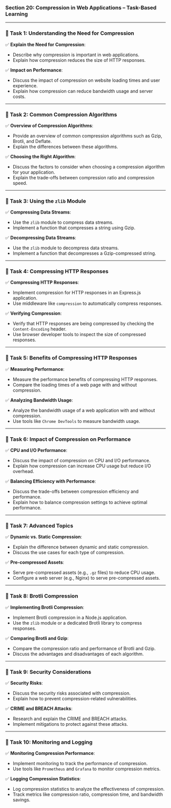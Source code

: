 
### **Section 20: Compression in Web Applications – Task-Based Learning**

---

### **🔹 Task 1: Understanding the Need for Compression**

✅ **Explain the Need for Compression**:
- Describe why compression is important in web applications.
- Explain how compression reduces the size of HTTP responses.

✅ **Impact on Performance**:
- Discuss the impact of compression on website loading times and user experience.
- Explain how compression can reduce bandwidth usage and server costs.

---

### **🔹 Task 2: Common Compression Algorithms**

✅ **Overview of Compression Algorithms**:
- Provide an overview of common compression algorithms such as Gzip, Brotli, and Deflate.
- Explain the differences between these algorithms.

✅ **Choosing the Right Algorithm**:
- Discuss the factors to consider when choosing a compression algorithm for your application.
- Explain the trade-offs between compression ratio and compression speed.

---

### **🔹 Task 3: Using the `zlib` Module**

✅ **Compressing Data Streams**:
- Use the `zlib` module to compress data streams.
- Implement a function that compresses a string using Gzip.

✅ **Decompressing Data Streams**:
- Use the `zlib` module to decompress data streams.
- Implement a function that decompresses a Gzip-compressed string.

---

### **🔹 Task 4: Compressing HTTP Responses**

✅ **Compressing HTTP Responses**:
- Implement compression for HTTP responses in an Express.js application.
- Use middleware like `compression` to automatically compress responses.

✅ **Verifying Compression**:
- Verify that HTTP responses are being compressed by checking the `Content-Encoding` header.
- Use browser developer tools to inspect the size of compressed responses.

---

### **🔹 Task 5: Benefits of Compressing HTTP Responses**

✅ **Measuring Performance**:
- Measure the performance benefits of compressing HTTP responses.
- Compare the loading times of a web page with and without compression.

✅ **Analyzing Bandwidth Usage**:
- Analyze the bandwidth usage of a web application with and without compression.
- Use tools like `Chrome DevTools` to measure bandwidth usage.

---

### **🔹 Task 6: Impact of Compression on Performance**

✅ **CPU and I/O Performance**:
- Discuss the impact of compression on CPU and I/O performance.
- Explain how compression can increase CPU usage but reduce I/O overhead.

✅ **Balancing Efficiency with Performance**:
- Discuss the trade-offs between compression efficiency and performance.
- Explain how to balance compression settings to achieve optimal performance.

---

### **🔹 Task 7: Advanced Topics**

✅ **Dynamic vs. Static Compression**:
- Explain the difference between dynamic and static compression.
- Discuss the use cases for each type of compression.

✅ **Pre-compressed Assets**:
- Serve pre-compressed assets (e.g., `.gz` files) to reduce CPU usage.
- Configure a web server (e.g., Nginx) to serve pre-compressed assets.

---

### **🔹 Task 8: Brotli Compression**

✅ **Implementing Brotli Compression**:
- Implement Brotli compression in a Node.js application.
- Use the `zlib` module or a dedicated Brotli library to compress responses.

✅ **Comparing Brotli and Gzip**:
- Compare the compression ratio and performance of Brotli and Gzip.
- Discuss the advantages and disadvantages of each algorithm.

---

### **🔹 Task 9: Security Considerations**

✅ **Security Risks**:
- Discuss the security risks associated with compression.
- Explain how to prevent compression-related vulnerabilities.

✅ **CRIME and BREACH Attacks**:
- Research and explain the CRIME and BREACH attacks.
- Implement mitigations to protect against these attacks.

---

### **🔹 Task 10: Monitoring and Logging**

✅ **Monitoring Compression Performance**:
- Implement monitoring to track the performance of compression.
- Use tools like `Prometheus` and `Grafana` to monitor compression metrics.

✅ **Logging Compression Statistics**:
- Log compression statistics to analyze the effectiveness of compression.
- Track metrics like compression ratio, compression time, and bandwidth savings.